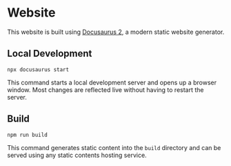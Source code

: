 # Website

This website is built using [Docusaurus 2](https://docusaurus.io/), a modern static website generator.

## Local Development

```console
npx docusaurus start
```

This command starts a local development server and opens up a browser window. Most changes are reflected live without having to restart the server.

## Build

```console
npm run build
```

This command generates static content into the `build` directory and can be served using any static contents hosting service.
